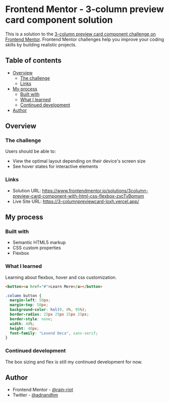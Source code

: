 # Frontend Mentor - 3-column preview card component solution

This is a solution to the [3-column preview card component challenge on Frontend Mentor](https://www.frontendmentor.io/challenges/3column-preview-card-component-pH92eAR2-). Frontend Mentor challenges help you improve your coding skills by building realistic projects.

## Table of contents

- [Overview](#overview)
  - [The challenge](#the-challenge)
  - [Links](#links)
- [My process](#my-process)
  - [Built with](#built-with)
  - [What I learned](#what-i-learned)
  - [Continued development](#continued-development)
- [Author](#author)

## Overview

### The challenge

Users should be able to:

- View the optimal layout depending on their device's screen size
- See hover states for interactive elements

### Links

- Solution URL: https://www.frontendmentor.io/solutions/3column-preview-card-component-with-html-css-flexbox-zxcTvBpmsm
- Live Site URL: https://3-columnpreviewcard-loxh.vercel.app/

## My process

### Built with

- Semantic HTML5 markup
- CSS custom properties
- Flexbox

### What I learned

Learning about flexbox, hover and css customization.

```html
<button><a href="#">Learn More</a></button>
```

```css
.column button {
  margin-left: 50px;
  margin-top: 50px;
  background-color: hsl(0, 0%, 95%);
  border-radius: 25px 25px 25px 25px;
  border-style: none;
  width: 40%;
  height: 40px;
  font-family: "Lexend Deca", sans-serif;
}
```

### Continued development

The box sizing and flex is still my continued development for now.

## Author

- Frontend Mentor - [@rain-riot](https://www.frontendmentor.io/profile/rain-riot)
- Twitter - [@adnandhm](https://www.twitter.com/adnandhm)
